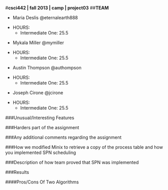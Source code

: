 #**csci442 | fall 2013 | camp | project03**
##**TEAM**

- Maria Deslis @eternalearth888
 * HOURS:
 	+ Intermediate One: 25.5
- Mykala Miller @mymiller
 * HOURS:
 	+ Intermediate One: 25.5
- Austin Thompson @authompson
 * HOURS:
 	+ Intermediate One: 25.5
- Joseph Cirone @jcirone
 * HOURS:
 	+ Intermediate One: 25.5

###Unusual/Interesting Features

###Harders part of the assignment

###Any additional comments regarding the assignment

###How we modified Minix to retrieve a copy of the process table and how you implemented SPN scheduling

###Description of how team proved that SPN was implemented

###Results


####Pros/Cons Of Two Algorithms
